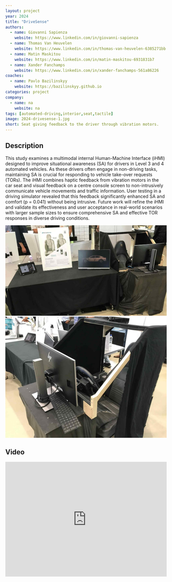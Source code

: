```yaml
---
layout: project
year: 2024
title: "DriveSense"
authors:
  - name: Giovanni Sapienza
    website: https://www.linkedin.com/in/giovanni-sapienza
  - name: Thomas Van Heuvelen
    website: https://www.linkedin.com/in/thomas-van-heuvelen-6385271bb
  - name: Matin Maskitou
    website: https://www.linkedin.com/in/matin-maskitou-6931831b7
  - name: Xander Fanchamps
    website: https://www.linkedin.com/in/xander-fanchamps-561a86226
coaches:
  - name: Pavlo Bazilinskyy
    website: https://bazilinskyy.github.io
categories: project
company:
  - name: na
    website: na
tags: [automated-driving,interior,seat,tactile]
image: 2024-drivesense-1.jpg
short: Seat giving feedback to the driver through vibration motors.
---
```


## Description
This study examines a multimodal internal Human-Machine Interface (iHMI) designed to improve situational awareness (SA) for drivers in Level 3 and 4 automated vehicles. As these drivers often engage in non-driving tasks, maintaining SA is crucial for responding to vehicle take-over requests (TORs). The iHMI combines haptic feedback from vibration motors in the car seat and visual feedback on a centre console screen to non-intrusively communicate vehicle movements and traffic information. User testing in a driving simulator revealed that this feedback significantly enhanced SA and comfort (p = 0.041) without being intrusive. Future work will refine the iHMI and validate its effectiveness and user acceptance in real-world scenarios with larger sample sizes to ensure comprehensive SA and effective TOR responses in diverse driving conditions.

<div class="project-image">
  <img src="/assets/img/2024-drivesense-2.jpg">
</div>
<div class="project-image">
  <img src="/assets/img/2024-drivesense-3.jpg">
</div>

## Video
<iframe style="display:inline-block; border:0px solid #FFF; width: 100%; height: 358px" src="https://www.youtube.com/embed/ghDVO8BfkYM?playlist=ghDVO8BfkYM&loop=1&autoplay=1&mute=1" frameborder="0" allowfullscreen></iframe>
